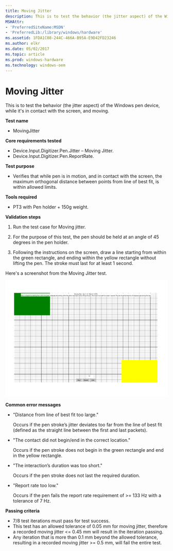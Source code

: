 ```yaml
---
title: Moving Jitter
description: This is to test the behavior (the jitter aspect) of the Windows pen device, while it's in contact with the screen, and moving.
MSHAttr:
- 'PreferredSiteName:MSDN'
- 'PreferredLib:/library/windows/hardware'
ms.assetid: 1FDA1C08-244C-466A-B95A-E9D42FD23246
ms.author: elkr
ms.date: 05/02/2017
ms.topic: article
ms.prod: windows-hardware
ms.technology: windows-oem
---
```


# Moving Jitter


This is to test the behavior (the jitter aspect) of the Windows pen device, while it's in contact with the screen, and moving.

**Test name**

-   MovingJitter

**Core requirements tested**

-   Device.Input.Digitizer.Pen.Jitter – Moving Jitter.
-   Device.Input.Digitizer.Pen.ReportRate.

**Test purpose**

-   Verifies that while pen is in motion, and in contact with the screen, the maximum orthogonal distance between points from line of best fit, is within allowed limits.

**Tools required**

-   PT3 with Pen holder + 150g weight.

**Validation steps**

1. Run the test case for Moving jitter.

2. For the purpose of this test, the pen should be held at an angle of 45 degrees in the pen holder.

3. Following the instructions on the screen, draw a line starting from within the green rectangle, and ending within the yellow rectangle without lifting the pen. The stroke must last for at least 1 second.

Here's a screenshot from the Moving Jitter test.

![screenshot from the moving jitter test for a windows pen device.](../images/pen-test-movjitter.png)

**Common error messages**

-   "Distance from line of best fit too large."

    Occurs if the pen stroke’s jitter deviates too far from the line of best fit (defined as the straight line between the first and last packets).
-   "The contact did not begin/end in the correct location."

    Occurs if the pen stroke does not begin in the green rectangle and end in the yellow rectangle.
-   "The interaction’s duration was too short."

    Occurs if the pen stroke does not last the required duration.
-   "Report rate too low."

    Occurs if the pen fails the report rate requirement of &gt;= 133 Hz with a tolerance of 7 Hz.

**Passing criteria**

-   7/8 test iterations must pass for test success.
-   This test has an allowed tolerance of 0.05 mm for moving jitter, therefore a recorded moving jitter &lt;= 0.45 mm will result in the iteration passing.
-   Any iteration that is more than 0.1 mm beyond the allowed tolerance, resulting in a recorded moving jitter &gt;= 0.5 mm, will fail the entire test.

